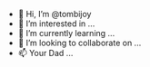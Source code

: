 - 👋 Hi, I’m @tombijoy
- 👀 I’m interested in ...
- 🌱 I’m currently learning ...
- 💞️ I’m looking to collaborate on ...
- 📫 Your Dad ...

<!---
tombijoy/tombijoy is a ✨ special ✨ repository because its `README.md` (this file) appears on your GitHub profile.
You can click the Preview link to take a look at your changes.
--->
